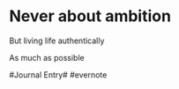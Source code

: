 # Never about ambition

But living life authentically

As much as possible

\#Journal Entry# #evernote

